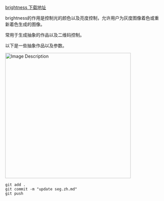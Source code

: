 [brightness 下载地址](https://huggingface.co/latentcat/control_v1p_sd15_brightness/tree/main)

brightness的作用是控制光的颜色以及亮度控制，允许用户为灰度图像着色或重新着色生成的图像。

常用于生成抽象的作品以及二维码控制。

以下是一些抽象作品以及参数。

<img src="![00118-1179957003](https://github.com/baicai99/ComfyUI-NoteBook/assets/101706274/b51f834a-4f58-44ad-9a8c-426d373874aa)" width="400" alt="Image Description">

```git add .```  
```git commit -m "update seg.zh.md"```  
```git push```  
